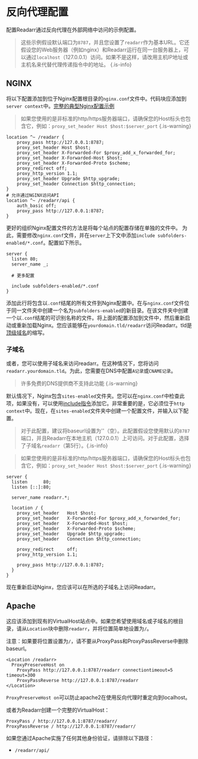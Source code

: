 # 反向代理配置

配置Readarr通过反向代理在外部网络中访问的示例配置。

> 这些示例假设默认端口为`8787`，并且您设置了`readarr`作为基本URL。它还假设您的Web服务器（例如nginx）和Readarr运行在同一台服务器上，可以通过`localhost`（127.0.0.1）访问。如果不是这样，请改用主机IP地址或主机名来代替代理传递指令中的地址。
{.is-info}

## NGINX

将以下配置添加到位于Nginx配置根目录的`nginx.conf`文件中。代码块应添加到`server context`中。[完整的典型Nginx配置示例](https://www.nginx.com/resources/wiki/start/topics/examples/full/)

> 如果您使用的是非标准的http/https服务器端口，请确保您的Host标头也包含它，例如：`proxy_set_header Host $host:$server_port` {.is-warning}

```nginx
location ^~ /readarr {
    proxy_pass http://127.0.0.1:8787;
    proxy_set_header Host $host;
    proxy_set_header X-Forwarded-For $proxy_add_x_forwarded_for;
    proxy_set_header X-Forwarded-Host $host;
    proxy_set_header X-Forwarded-Proto $scheme;
    proxy_redirect off;
    proxy_http_version 1.1;
    proxy_set_header Upgrade $http_upgrade;
    proxy_set_header Connection $http_connection;
}
# 允许通过NGINX访问API
location ^~ /readarr/api {
    auth_basic off;
    proxy_pass http://127.0.0.1:8787;
}
```

更好的组织Nginx配置文件的方法是将每个站点的配置存储在单独的文件中。
为此，需要修改`nginx.conf`文件，并在`server`上下文中添加`include subfolders-enabled/*.conf`。配置如下所示。

```nginx
server {
  listen 80;
  server_name _;
  
  # 更多配置
  
  include subfolders-enabled/*.conf
}
```

添加此行将包含以`.conf`结尾的所有文件到Nginx配置中。在与`nginx.conf`文件位于同一文件夹中创建一个名为`subfolders-enabled`的新目录。在该文件夹中创建一个以`.conf`结尾的可识别名称的文件。将上面的配置添加到文件中，然后重新启动或重新加载Nginx。您应该能够在`yourdomain.tld/readarr`访问Readarr。tld是[顶级域名](https://en.wikipedia.org/wiki/List_of_Internet_top-level_domains)的缩写。

### 子域名

或者，您可以使用子域名来访问readarr。在这种情况下，您将访问`readarr.yourdomain.tld`。为此，您需要在DNS中配置`A记录`或`CNAME记录`。
> 许多免费的DNS提供商不支持此功能 {.is-warning}

默认情况下，Nginx包含`sites-enabled`文件夹。您可以在`nginx.conf`中检查此项，如果没有，可以使用[include指令](http://nginx.org/en/docs/ngx_core_module.html#include)添加它。非常重要的是，它必须位于`http context`中。现在，在`sites-enabled`文件夹中创建一个配置文件，并输入以下配置。

> 对于此配置，建议将baseurl设置为''（空）。此配置假设您使用默认的`8787`端口，并且Readarr在本地主机（127.0.0.1）上可访问。对于此配置，选择了子域名`readarr`（第5行）。{.is-info}

> 如果您使用的是非标准的http/https服务器端口，请确保您的Host标头也包含它，例如：`proxy_set_header Host $host:$server_port` {.is-warning}

```nginx
server {
  listen      80;
  listen [::]:80;

  server_name readarr.*;

  location / {
    proxy_set_header   Host $host;
    proxy_set_header   X-Forwarded-For $proxy_add_x_forwarded_for;
    proxy_set_header   X-Forwarded-Host $host;
    proxy_set_header   X-Forwarded-Proto $scheme;
    proxy_set_header   Upgrade $http_upgrade;
    proxy_set_header   Connection $http_connection;

    proxy_redirect     off;
    proxy_http_version 1.1;
    
    proxy_pass http://127.0.0.1:8787;
  }
}
```

现在重新启动Nginx，您应该可以在所选的子域名上访问Readarr。

## Apache

这应该添加到现有的VirtualHost站点中。如果您希望使用域名或子域名的根目录，请从`Location`块中删除`readarr`，并将位置简单地设置为`/`。

注意：如果要将位置设置为`/`，请不要从ProxyPass和ProxyPassReverse中删除baseurl。

```none
<Location /readarr>
  ProxyPreserveHost on
    ProxyPass http://127.0.0.1:8787/readarr connectiontimeout=5 timeout=300
    ProxyPassReverse http://127.0.0.1:8787/readarr
</Location>
```

`ProxyPreserveHost on`可以防止apache2在使用反向代理时重定向到localhost。

或者为Readarr创建一个完整的VirtualHost：

```none
ProxyPass / http://127.0.0.1:8787/readarr/
ProxyPassReverse / http://127.0.0.1:8787/readarr/
```

如果您通过Apache实施了任何其他身份验证，请排除以下路径：

- `/readarr/api/`